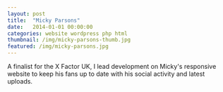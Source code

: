 ```yaml
---
layout: post
title:  "Micky Parsons"
date:   2014-01-01 00:00:00
categories: website wordpress php html
thumbnail: /img/micky-parsons-thumb.jpg
featured: /img/micky-parsons.jpg
---
```


A finalist for the X Factor UK, I lead development on Micky's responsive website to keep his fans up to date with his social activity and latest uploads.

